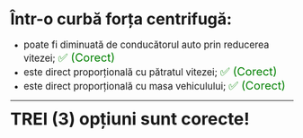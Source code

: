 # Într-o curbă forța centrifugă:

- <span style="font-size: larger;">poate fi diminuată de conducătorul auto prin reducerea vitezei; <span style="color: green; font-size: larger;">✅ (Corect)</span></span>
- <span style="font-size: larger;">este direct proporțională cu pătratul vitezei; <span style="color: green; font-size: larger;">✅ (Corect)</span></span>
- <span style="font-size: larger;">este direct proporțională cu masa vehiculului; <span style="color: green; font-size: larger;">✅ (Corect)</span></span>

---

<span style="font-size: 30px; font-weight: bold;">**TREI (3) opțiuni sunt corecte!**</span>